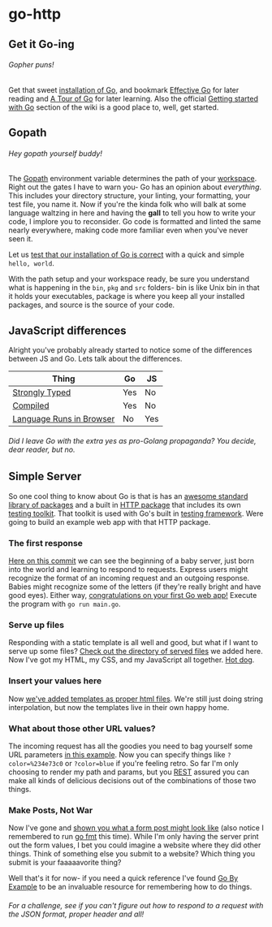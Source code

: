 # go-http

## Get it Go-ing
###### Gopher puns!

Get that sweet [installation of Go](https://golang.org/doc/install), and bookmark [Effective Go](https://golang.org/doc/effective_go.html) for later reading and [A Tour of Go](https://tour.golang.org/welcome/1) for later learning. Also the official [Getting started with Go](https://github.com/golang/go/wiki#getting-started-with-go) section of the wiki is a good place to, well, get started.

## Gopath
###### Hey gopath yourself buddy!

The [Gopath](https://golang.org/doc/code.html#GOPATH) environment variable determines the path of your [workspace](https://golang.org/doc/code.html#Workspaces). Right out the gates I have to warn you- Go has an opinion about *everything*. This includes your directory structure, your linting, your formatting, your test file, you name it. Now if you're the kinda folk who will balk at some language waltzing in here and having the **gall** to tell you how to write your code, I implore you to reconsider. Go code is formatted and linted the same nearly everywhere, making code more familiar even when you've never seen it.

Let us [test that our installation of Go is correct](https://golang.org/doc/install#testing) with a quick and simple `hello, world`.

With the path setup and your workspace ready, be sure you understand what is happening in the `bin`, `pkg` and `src` folders- bin is like Unix bin in that it holds your executables, package is where you keep all your installed packages, and source is the source of your code.

## JavaScript differences

Alright you've probably already started to notice some of the differences between JS and Go. Lets talk about the differences.

Thing | Go | JS
--- | --- | ---
[Strongly Typed](https://en.wikipedia.org/wiki/Strong_and_weak_typing) | Yes | No
[Compiled](http://stackoverflow.com/questions/787239/what-is-a-dynamic-language-and-why-doesnt-c-sharp-qualify) | Yes | No
[Language Runs in Browser](http://www.wikihow.com/Change-Your-Browser's-Language) | No | Yes

###### Did I leave Go with the extra yes as pro-Golang propaganda? You decide, dear reader, but no.

## Simple Server

So one cool thing to know about Go is that is has an [awesome standard library of packages](https://golang.org/pkg/) and a built in [HTTP package](https://golang.org/pkg/net/http/) that includes its own [testing toolkit](https://golang.org/pkg/net/http/httptest/). That toolkit is used with Go's built in [testing framework](https://golang.org/pkg/testing/). Were going to build an example web app with that HTTP package.

### The first response

[Here on this commit](https://github.com/gSchool/go-http/tree/7865f5199c47bce852ff45f01050116796ed5153) we can see the beginning of a baby server, just born into the world and learning to respond to requests. Express users might recognize the format of an incoming request and an outgoing response. Babies might recognize some of the letters (if they're really bright and have good eyes). Either way, [congratulations on your first Go web app!](https://s-media-cache-ak0.pinimg.com/736x/e8/f6/85/e8f68586c05e9c608bf08efa1daeb752.jpg) Execute the program with `go run main.go`.

### Serve up files

Responding with a static template is all well and good, but what if I want to serve up some files? [Check out the directory of served files](https://github.com/gSchool/go-http/tree/6c0de34c4ec6538768679e4c680d82ab08427d53) we added here. Now I've got my HTML, my CSS, and my JavaScript all together. [Hot dog](http://www.kimballstock.com/pix/DOG/05/DOG_05_RK0084_05_P.JPG). 

### Insert your values here

Now [we've added templates as proper html files](https://github.com/gSchool/go-http/tree/37d86a62cf4bb8299dbd4f555c9e33f5f99d9e31). We're still just doing string interpolation, but now the templates live in their own happy home.

### What about those other URL values?

The incoming request has all the goodies you need to bag yourself some URL parameters [in this example](https://github.com/gSchool/go-http/tree/a000ec3b94f3d2fdf8064c1f063c2fe6cc3fbaf1). Now you can specify things like `?color=%234e73c0` or `?color=blue` if you're feeling retro. So far I'm only choosing to render my path and params, but you [REST](https://en.wikipedia.org/wiki/Representational_state_transfer) assured you can make all kinds of delicious decisions out of the combinations of those two things.


### Make Posts, Not War

Now I've gone and [shown you what a form post might look like](https://github.com/gSchool/go-http/tree/a5afcadb95994d04a8dcd943e20048ea4c7ceb20) (also notice I remembered to run [go fmt](https://blog.golang.org/go-fmt-your-code) this time). While I'm only having the server print out the form values, I bet you could imagine a website where they did other things. Think of something else you submit to a website? Which thing you submit is your faaaaavorite thing?

Well that's it for now- if you need a quick reference I've found [Go By Example](https://gobyexample.com/) to be an invaluable resource for remembering how to do things. 

###### For a challenge, see if you can't figure out how to respond to a request with the JSON format, proper header and all!
